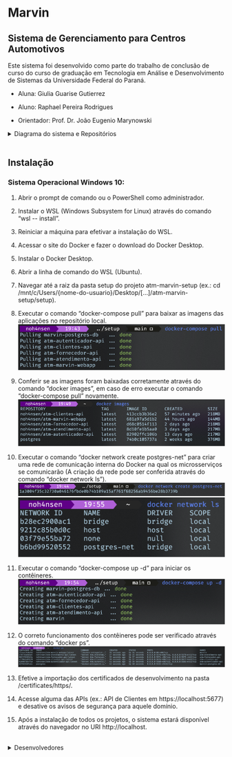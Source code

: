 # Marvin 
## Sistema de Gerenciamento para Centros Automotivos

Este sistema foi desenvolvido como parte do trabalho de conclusão de curso do curso de graduação em Tecnologia em Análise e Desenvolvimento de Sistemas da Universidade Federal do Paraná.

- Aluna: Giulia Guarise Gutierrez

- Aluno: Raphael Pereira Rodrigues

- Orientador: Prof. Dr. João Eugenio Marynowski

<details>
  <summary>Diagrama do sistema e Repositórios</summary>

![Diagrama do sistema](/images/marvin.png)

 - [Marvin Webapp](https://github.com/gguarise/marvin-webapp)
 - [Autenticador](https://github.com/noh4nsen/atm-autenticador-api)
 - [Atendimento](https://github.com/noh4nsen/atm-atendimento-api)
 - [Fornecedor](https://github.com/noh4nsen/atm-fornecedor-api)
 - [Clientes](https://github.com/noh4nsen/atm-clientes-api)
 - [Setup](https://github.com/noh4nsen/atm-marvin-setup)
</details>
<br>

## Instalação
### Sistema Operacional Windows 10:

1.	Abrir o prompt de comando ou o PowerShell como administrador.

2.	Instalar o WSL  (Windows Subsystem for Linux) através do comando “wsl -- install”.

3.	Reiniciar a máquina para efetivar a instalação do WSL.

4.	Acessar o site do Docker e fazer o download do Docker Desktop.

5.	Instalar o Docker Desktop.

6.	Abrir a linha de comando do WSL (Ubuntu).

7.	Navegar até a raiz da pasta setup do projeto atm-marvin-setup (ex.: cd /mnt/c/Users/{nome-do-usuario}/Desktop/[…]/atm-marvin-setup/setup).

8.	Executar o comando “docker-compose pull” para baixar as imagens das aplicações no repositório local.
![Comando para baixar as imagens.](/images/inst-8.png) 
9.	Conferir se as imagens foram baixadas corretamente através do comando “docker images”, em caso de erro executar o comando “docker-compose pull” novamente. 
![Listagem de imagens](/images/inst-9.png)
10.	Executar o comando “docker network create postgres-net” para criar uma rede de comunicação interna do Docker na qual os microsserviços se comunicarão (A criação da rede pode ser conferida através do comando “docker network ls”).
![Criação de rede interna](/images/inst-10.png) 
![Listagem de redes](/images/inst-10-2.png)
11.	Executar o comando “docker-compose up -d” para iniciar os contêineres.
![Comando para iniciar os contêineres](/images/inst-11.png) 
12.	O correto funcionamento dos contêineres pode ser verificado através do comando “docker ps”.
![Comando para listagem de contêineres ativos](/images/inst-12.png) 
13.	Efetive a importação dos certificados de desenvolvimento na pasta /certificates/https/.

14.	Acesse alguma das APIs (ex.: API de Clientes em https://localhost:5677) e desative os avisos de segurança para aquele domínio.

15.	Após a instalação de todos os projetos, o sistema estará disponível através do navegador no URI http://localhost.

<br>

<details>
  <summary>Desenvolvedores</summary>

 - Giulia Guarise Gutierrez [GitHub](https://github.com/gguarise)
 - Raphael Pereira Rodrigues [GitHub](https://github.com/noh4nsen)
</details>